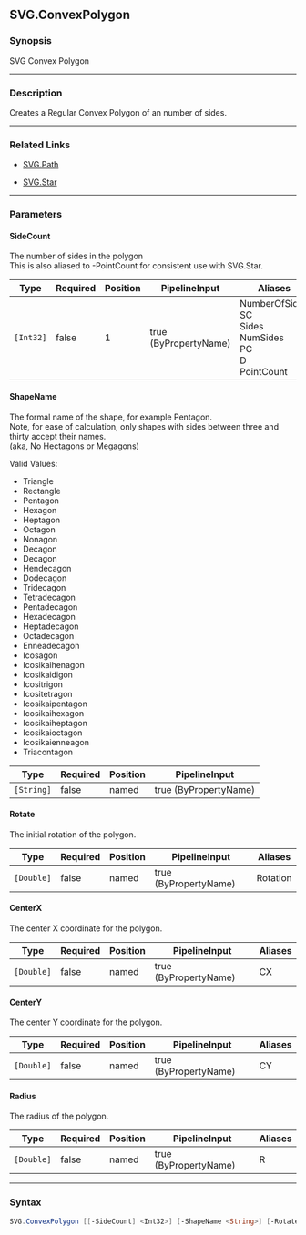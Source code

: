SVG.ConvexPolygon
-----------------




### Synopsis
SVG Convex Polygon



---


### Description

Creates a Regular Convex Polygon of an number of sides.



---


### Related Links
* [SVG.Path](SVG.Path.md)



* [SVG.Star](SVG.Star.md)





---


### Parameters
#### **SideCount**

The number of sides in the polygon    
This is also aliased to -PointCount for consistent use with SVG.Star.






|Type     |Required|Position|PipelineInput        |Aliases                                                                |
|---------|--------|--------|---------------------|-----------------------------------------------------------------------|
|`[Int32]`|false   |1       |true (ByPropertyName)|NumberOfSides<br/>SC<br/>Sides<br/>NumSides<br/>PC<br/>D<br/>PointCount|



#### **ShapeName**

The formal name of the shape, for example Pentagon.    
Note, for ease of calculation, only shapes with sides between three and thirty accept their names.    
(aka, No Hectagons or Megagons)



Valid Values:

* Triangle
* Rectangle
* Pentagon
* Hexagon
* Heptagon
* Octagon
* Nonagon
* Decagon
* Decagon
* Hendecagon
* Dodecagon
* Tridecagon
* Tetradecagon
* Pentadecagon
* Hexadecagon
* Heptadecagon
* Octadecagon
* Enneadecagon
* Icosagon
* Icosikaihenagon
* Icosikaidigon
* Icositrigon
* Icositetragon
* Icosikaipentagon
* Icosikaihexagon
* Icosikaiheptagon
* Icosikaioctagon
* Icosikaienneagon
* Triacontagon






|Type      |Required|Position|PipelineInput        |
|----------|--------|--------|---------------------|
|`[String]`|false   |named   |true (ByPropertyName)|



#### **Rotate**

The initial rotation of the polygon.






|Type      |Required|Position|PipelineInput        |Aliases |
|----------|--------|--------|---------------------|--------|
|`[Double]`|false   |named   |true (ByPropertyName)|Rotation|



#### **CenterX**

The center X coordinate for the polygon.






|Type      |Required|Position|PipelineInput        |Aliases|
|----------|--------|--------|---------------------|-------|
|`[Double]`|false   |named   |true (ByPropertyName)|CX     |



#### **CenterY**

The center Y coordinate for the polygon.






|Type      |Required|Position|PipelineInput        |Aliases|
|----------|--------|--------|---------------------|-------|
|`[Double]`|false   |named   |true (ByPropertyName)|CY     |



#### **Radius**

The radius of the polygon.






|Type      |Required|Position|PipelineInput        |Aliases|
|----------|--------|--------|---------------------|-------|
|`[Double]`|false   |named   |true (ByPropertyName)|R      |





---


### Syntax
```PowerShell
SVG.ConvexPolygon [[-SideCount] <Int32>] [-ShapeName <String>] [-Rotate <Double>] [-CenterX <Double>] [-CenterY <Double>] [-Radius <Double>] [<CommonParameters>]
```
